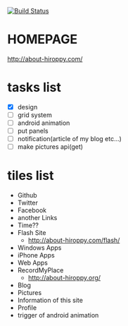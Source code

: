 [![Build Status](https://travis-ci.org/abouthiroppy/metroHomePage.png?branch=develop)](https://travis-ci.org/abouthiroppy/metroHomePage)

# HOMEPAGE
http://about-hiroppy.com/

# tasks list
- [x] design
- [ ] grid system
- [ ] android animation
- [ ] put panels
- [ ] notification(article of my blog etc...)
- [ ] make pictures api(get)

# tiles list
- Github
- Twitter
- Facebook
- another Links
- Time??
- Flash Site
    - http://about-hiroppy.com/flash/
- Windows Apps
- iPhone Apps
- Web Apps
- RecordMyPlace
    - http://about-hiroppy.org/
- Blog
- Pictures
- Information of this site
- Profile
- trigger of android animation
